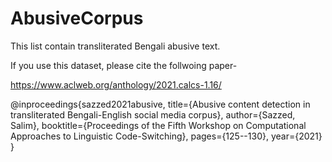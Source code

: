# AbusiveCorpus
This list contain transliterated Bengali abusive text.

If you use this dataset, please cite the follwoing paper-

https://www.aclweb.org/anthology/2021.calcs-1.16/


@inproceedings{sazzed2021abusive,
  title={Abusive content detection in transliterated Bengali-English social media corpus},
  author={Sazzed, Salim},
  booktitle={Proceedings of the Fifth Workshop on Computational Approaches to Linguistic Code-Switching},
  pages={125--130},
  year={2021}
}
